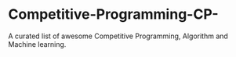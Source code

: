 # Competitive-Programming-CP-
A curated list of awesome Competitive Programming, Algorithm and Machine learning.
